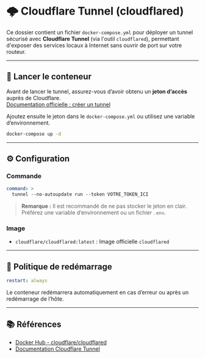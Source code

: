 # 🌩️ Cloudflare Tunnel (cloudflared)

Ce dossier contient un fichier `docker-compose.yml` pour déployer un tunnel sécurisé avec **Cloudflare Tunnel** (via l'outil `cloudflared`), permettant d'exposer des services locaux à Internet sans ouvrir de port sur votre routeur.

---

## 🚀 Lancer le conteneur

Avant de lancer le tunnel, assurez-vous d’avoir obtenu un **jeton d’accès** auprès de Cloudflare.  
[Documentation officielle : créer un tunnel](https://developers.cloudflare.com/cloudflare-one/connections/connect-apps/)

Ajoutez ensuite le jeton dans le `docker-compose.yml` ou utilisez une variable d’environnement.

```bash
docker-compose up -d
```

---

## ⚙️ Configuration

### Commande

```yaml
command: >
  tunnel --no-autoupdate run --token VOTRE_TOKEN_ICI
```

> **Remarque :** Il est recommandé de ne pas stocker le jeton en clair. Préférez une variable d’environnement ou un fichier `.env`.

### Image

- `cloudflare/cloudflared:latest` : Image officielle `cloudflared`

---

## 🔁 Politique de redémarrage

```yaml
restart: always
```

Le conteneur redémarrera automatiquement en cas d’erreur ou après un redémarrage de l’hôte.

---

## 📚 Références

- [Docker Hub - cloudflare/cloudflared](https://hub.docker.com/r/cloudflare/cloudflared)
- [Documentation Cloudflare Tunnel](https://developers.cloudflare.com/cloudflare-one/connections/connect-apps/)
